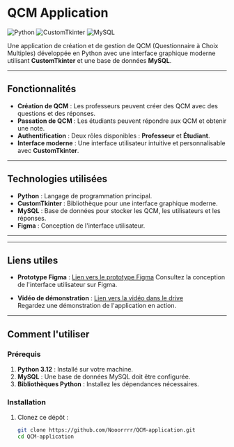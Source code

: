 # QCM Application

![Python](https://img.shields.io/badge/Python-3.12-blue)
![CustomTkinter](https://img.shields.io/badge/CustomTkinter-5.2.1-green)
![MySQL](https://img.shields.io/badge/MySQL-8.0-orange)

Une application de création et de gestion de QCM (Questionnaire à Choix Multiples) développée en Python avec une interface graphique moderne utilisant **CustomTkinter** et une base de données **MySQL**.

---

## Fonctionnalités

- **Création de QCM** : Les professeurs peuvent créer des QCM avec des questions et des réponses.
- **Passation de QCM** : Les étudiants peuvent répondre aux QCM et obtenir une note.
- **Authentification** : Deux rôles disponibles : **Professeur** et **Étudiant**.
- **Interface moderne** : Une interface utilisateur intuitive et personnalisable avec **CustomTkinter**.

---

## Technologies utilisées

- **Python** : Langage de programmation principal.
- **CustomTkinter** : Bibliothèque pour une interface graphique moderne.
- **MySQL** : Base de données pour stocker les QCM, les utilisateurs et les réponses.
- **Figma** : Conception de l'interface utilisateur.

---

---

## Liens utiles

- **Prototype Figma** : [Lien vers le prototype Figma](https://www.figma.com/design/dwzwWOrA3yCBxn8TW9TO4J/Untitled?node-id=0-1&t=62rFdj8bt2EggBCu-1)
  Consultez la conception de l'interface utilisateur sur Figma.

- **Vidéo de démonstration** : [Lien vers la vidéo dans le drive ](https://drive.google.com/drive/folders/1o_dZ2kpep8Y7MBSXWlIq-Ocnvc24agx0?usp=sharing)  
  Regardez une démonstration de l'application en action.

---

## Comment l'utiliser
### Prérequis

1. **Python 3.12** : Installé sur votre machine.
2. **MySQL** : Une base de données MySQL doit être configurée.
3. **Bibliothèques Python** : Installez les dépendances nécessaires.

   
### Installation

1. Clonez ce dépôt :

   ```bash
   git clone https://github.com/Nooorrrr/QCM-application.git
   cd QCM-application




